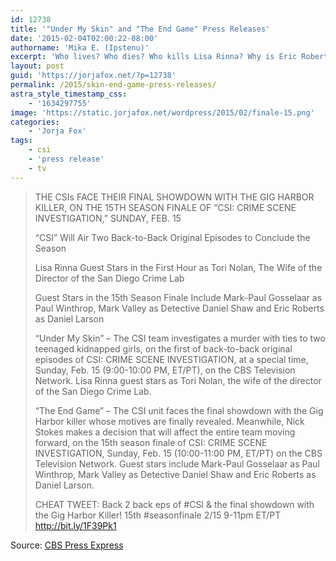 ```yaml
---
id: 12738
title: '"Under My Skin" and "The End Game" Press Releases'
date: '2015-02-04T02:00:22-08:00'
authorname: 'Mika E. (Ipstenu)'
excerpt: 'Who lives? Who dies? Who kills Lisa Rinna? Why is Eric Roberts back? What does it all meeeeean?'
layout: post
guid: 'https://jorjafox.net/?p=12738'
permalink: /2015/skin-end-game-press-releases/
astra_style_timestamp_css:
    - '1634297755'
image: 'https://static.jorjafox.net/wordpress/2015/02/finale-15.png'
categories:
    - 'Jorja Fox'
tags:
    - csi
    - 'press release'
    - tv
---
```




<blockquote>THE CSIs FACE THEIR FINAL SHOWDOWN WITH THE GIG HARBOR KILLER, ON THE 15TH SEASON FINALE OF “CSI: CRIME SCENE INVESTIGATION,” SUNDAY, FEB. 15

“CSI” Will Air Two Back-to-Back Original Episodes to Conclude the Season

Lisa Rinna Guest Stars in the First Hour as Tori Nolan, The Wife of the Director of the San Diego Crime Lab

Guest Stars in the 15th Season Finale Include Mark-Paul Gosselaar as Paul Winthrop, Mark Valley as Detective Daniel Shaw and Eric Roberts as Daniel Larson

“Under My Skin” – The CSI team investigates a murder with ties to two teenaged kidnapped girls, on the first of back-to-back original episodes of CSI: CRIME SCENE INVESTIGATION, at a special time, Sunday, Feb. 15 (9:00-10:00 PM, ET/PT), on the CBS Television Network. Lisa Rinna guest stars as Tori Nolan, the wife of the director of the San Diego Crime Lab.

“The End Game” – The CSI unit faces the final showdown with the Gig Harbor killer whose motives are finally revealed. Meanwhile, Nick Stokes makes a decision that will affect the entire team moving forward, on the 15th season finale of CSI: CRIME SCENE INVESTIGATION, Sunday, Feb. 15 (10:00-11:00 PM, ET/PT) on the CBS Television Network.  Guest stars include Mark-Paul Gosselaar as Paul Winthrop, Mark Valley as Detective Daniel Shaw and Eric Roberts as Daniel Larson.

CHEAT TWEET:  Back 2 back eps of #CSI & the final showdown with the Gig Harbor Killer! 15th #seasonfinale 2/15 9-11pm ET/PT http://bit.ly/1F39Pk1</blockquote>

Source: <a href="http://www.cbspressexpress.com/cbs-entertainment/releases/view?id=41867">CBS Press Express</a>
